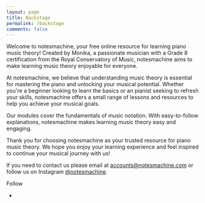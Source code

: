 ```yaml
---
layout: page
title: Backstage
permalink: /backstage
comments: false
---
```


<div class="row justify-content-between">
<div class="col-md-8 pr-5">

<p>
Welcome to notesmachine, your free online resource for learning piano music theory! Created by Monika, a passionate musician with a Grade 8 certification from the Royal Conservatory of Music, notesmachine aims to make learning music theory enjoyable for everyone.
</p>
<p>
At notesmachine, we believe that understanding music theory is essential for mastering the piano and unlocking your musical potential. Whether you're a beginner looking to learn the basics or an pianist seeking to refresh your skills, notesmachine offers a small range of lessons and resources to help you achieve your musical goals.
</p>
<p>
Our modules cover the fundamentals of music notation. With easy-to-follow explanations, notesmachine makes learning music theory easy and engaging.
</p>
<p>
Thank you for choosing notesmachine as your trusted resource for piano music theory. We hope you enjoy your learning experience and feel inspired to continue your musical journey with us!
</p>
<p>If you need to contact us please email at <a href="mailto:accounts@notesmachine.com">accounts@notesmachine.com</a> or follow us on Instagram <a href="https://www.instagram.com/notesmachine/" target="_blank">@notesmachine</a>.</p>
</div>

<div class="col-md-4">

<div class="share sticky-top sticky-top-80">

<!-- <h4> Follow us on <a aria-label="Follow link to Instagram" target="_blank" href="https://www.instagram.com/notesmachine/" onclick="window.open(this.href, 'width=550,height=435');return false;">
   <i class="fab fa-instagram"></i>
</a>
</h4> -->
   <p>Follow</p>
   <ul>
   <li class="ml-1 mr-1">
   <a aria-label="Follow link to Instagram" target="_blank" href="https://www.instagram.com/notesmachine/" onclick="window.open(this.href, 'width=550,height=435');return false;">
   <i class="fab fa-instagram"></i>
   </a>
   </li>
</ul>
</div>
</div>
</div>
